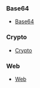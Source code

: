 <h3 dir="auto">
  <a id="user-content-crypto" class="anchor" aria-hidden="true" href="#base64"> </a>
  Base64
</h3>

<ul dir="auto">
  <li>
    <a href="#">Base64</a>
  </li>
</ul>

<h3 dir="auto">
  <a id="user-content-crypto" class="anchor" aria-hidden="true" href="#crypto"> </a>
  Crypto
</h3>

<ul dir="auto">
  <li>
    <a href="#">Crypto</a>
  </li>
</ul>

<h3 dir="auto">
  <a id="user-content-web" class="anchor" aria-hidden="true" href="#web"> </a>
  Web
</h3>

<ul dir="auto">
  <li>
    <a href="#">Web</a>
  </li>
</ul>
